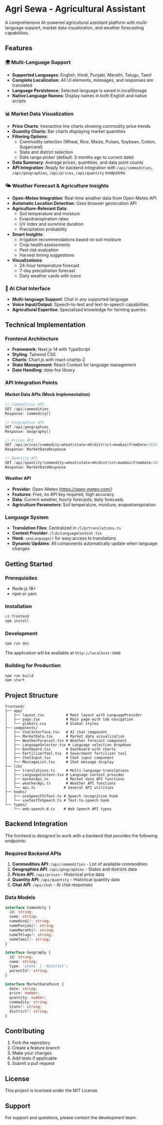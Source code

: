 # Agri Sewa - Agricultural Assistant

A comprehensive AI-powered agricultural assistant platform with multi-language support, market data visualization, and weather forecasting capabilities.

## Features

### 🌍 Multi-Language Support
- **Supported Languages**: English, Hindi, Punjabi, Marathi, Telugu, Tamil
- **Complete Localization**: All UI elements, messages, and responses are translated
- **Language Persistence**: Selected language is saved in localStorage
- **Native Language Names**: Display names in both English and native scripts

### 📊 Market Data Visualization
- **Price Charts**: Interactive line charts showing commodity price trends
- **Quantity Charts**: Bar charts displaying market quantities
- **Filtering Options**:
  - Commodity selection (Wheat, Rice, Maize, Pulses, Soybean, Cotton, Sugarcane)
  - State and district selection
  - Date range picker (default: 3 months ago to current date)
- **Data Summary**: Average prices, quantities, and data point counts
- **API Integration**: Ready for backend integration with `/api/commodities`, `/api/geographies`, `/api/prices`, `/api/quantity` endpoints

### 🌤️ Weather Forecast & Agriculture Insights
- **Open-Meteo Integration**: Real-time weather data from Open-Meteo API
- **Automatic Location Detection**: Uses browser geolocation API
- **Agriculture-Relevant Data**:
  - Soil temperature and moisture
  - Evapotranspiration rates
  - UV index and sunshine duration
  - Precipitation probability
- **Smart Insights**:
  - Irrigation recommendations based on soil moisture
  - Crop health assessments
  - Pest risk evaluation
  - Harvest timing suggestions
- **Visualizations**:
  - 24-hour temperature forecast
  - 7-day precipitation forecast
  - Daily weather cards with icons

### 💬 AI Chat Interface
- **Multi-language Support**: Chat in any supported language
- **Voice Input/Output**: Speech-to-text and text-to-speech capabilities
- **Agricultural Expertise**: Specialized knowledge for farming queries

## Technical Implementation

### Frontend Architecture
- **Framework**: Next.js 14 with TypeScript
- **Styling**: Tailwind CSS
- **Charts**: Chart.js with react-chartjs-2
- **State Management**: React Context for language management
- **Date Handling**: date-fns library

### API Integration Points

#### Market Data APIs (Mock Implementation)
```typescript
// Commodities API
GET /api/commodities
Response: Commodity[]

// Geographies API  
GET /api/geographies
Response: Geography[]

// Prices API
GET /api/prices?commodity=wheat&state=mh&district=mumbai&fromDate=2024-01-01&toDate=2024-04-01
Response: MarketDataResponse

// Quantity API
GET /api/quantity?commodity=wheat&state=mh&district=mumbai&fromDate=2024-01-01&toDate=2024-04-01
Response: MarketDataResponse
```

#### Weather API
- **Provider**: Open-Meteo (https://open-meteo.com/)
- **Features**: Free, no API key required, high accuracy
- **Data**: Current weather, hourly forecasts, daily forecasts
- **Agriculture Parameters**: Soil temperature, moisture, evapotranspiration

### Language System
- **Translation Files**: Centralized in `/lib/translations.ts`
- **Context Provider**: `/lib/LanguageContext.tsx`
- **Hook**: `useLanguage()` for easy access to translations
- **Dynamic Updates**: All components automatically update when language changes

## Getting Started

### Prerequisites
- Node.js 18+ 
- npm or yarn

### Installation
```bash
cd frontend
npm install
```

### Development
```bash
npm run dev
```

The application will be available at `http://localhost:3000`

### Building for Production
```bash
npm run build
npm start
```

## Project Structure

```
frontend/
├── app/
│   ├── layout.tsx          # Root layout with LanguageProvider
│   ├── page.tsx            # Main page with tab navigation
│   └── globals.css         # Global styles
├── components/
│   ├── ChatInterface.tsx   # AI chat component
│   ├── MarketData.tsx      # Market data visualization
│   ├── WeatherForecast.tsx # Weather forecast component
│   ├── LanguageSelector.tsx # Language selection dropdown
│   ├── Dashboard.tsx       # Dashboard with charts
│   ├── FertilizerTool.tsx  # Government fertilizer tool
│   ├── ChatInput.tsx       # Chat input component
│   └── MessageList.tsx     # Chat message display
├── lib/
│   ├── translations.ts     # Multi-language translations
│   ├── LanguageContext.tsx # Language context provider
│   ├── marketApi.ts        # Market data API functions
│   ├── weatherApi.ts       # Weather API functions
│   └── api.ts             # General API utilities
├── hooks/
│   ├── useSpeechToText.ts # Speech recognition hook
│   └── useTextToSpeech.ts # Text-to-speech hook
└── types/
    └── web-speech.d.ts    # Web Speech API types
```

## Backend Integration

The frontend is designed to work with a backend that provides the following endpoints:

### Required Backend APIs
1. **Commodities API**: `/api/commodities` - List of available commodities
2. **Geographies API**: `/api/geographies` - States and districts data
3. **Prices API**: `/api/prices` - Historical price data
4. **Quantity API**: `/api/quantity` - Historical quantity data
5. **Chat API**: `/api/chat` - AI chat responses

### Data Models
```typescript
interface Commodity {
  id: string;
  name: string;
  nameHindi?: string;
  namePunjabi?: string;
  nameMarathi?: string;
  nameTelugu?: string;
  nameTamil?: string;
}

interface Geography {
  id: string;
  name: string;
  type: 'state' | 'district';
  parentId?: string;
}

interface MarketDataPoint {
  date: string;
  price: number;
  quantity: number;
  commodity: string;
  state?: string;
  district?: string;
}
```

## Contributing

1. Fork the repository
2. Create a feature branch
3. Make your changes
4. Add tests if applicable
5. Submit a pull request

## License

This project is licensed under the MIT License.

## Support

For support and questions, please contact the development team.
